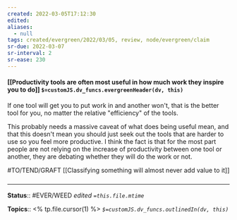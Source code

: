 ```yaml
---
created: 2022-03-05T17:12:30 
edited: 
aliases:
  - null
tags: created/evergreen/2022/03/05, review, node/evergreen/claim
sr-due: 2022-03-07
sr-interval: 2
sr-ease: 230
---
```


#### [[Productivity tools are often most useful in how much work they inspire you to do]] `$=customJS.dv_funcs.evergreenHeader(dv, this)`

If one tool will get you to put work in and another won't, that is the better tool for you, no matter the relative "efficiency" of the tools.

This probably needs a massive caveat of what does being useful mean, and that this doesn't mean you should just seek out the tools that are harder to use so you feel more productive. I think the fact is that for the most part people are not relying on the increase of productivity between one tool or another, they are debating whether they will do the work or not.

#TO/TEND/GRAFT [[Classifying something will almost never add value to it]]

### <hr class="footnote"/>

**Status**:: #EVER/WEED 
*edited `=this.file.mtime`*

**Topics**:: <% tp.file.cursor(1) %>
*`$=customJS.dv_funcs.outlinedIn(dv, this)`*
